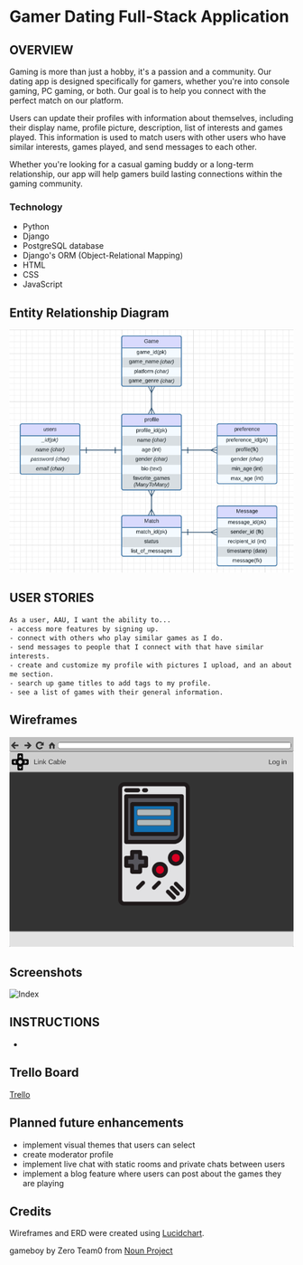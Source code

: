 # Gamer Dating Full-Stack Application


## OVERVIEW

Gaming is more than just a hobby, it's a passion and a community.  Our dating app is designed specifically for gamers, whether you're into console gaming, PC gaming, or both. Our goal is to help you connect with the perfect match on our platform.

Users can update their profiles with information about themselves, including their display name, profile picture, description, list of interests and games played. This information is used to match users with other users who have similar interests, games played, and send messages to each other.

Whether you're looking for a casual gaming buddy or a long-term relationship, our app will help gamers build lasting connections within the gaming community.


### Technology

- Python
- Django
- PostgreSQL database
- Django's ORM (Object-Relational Mapping)
- HTML
- CSS
- JavaScript


## Entity Relationship Diagram

![ERD](./main_app/static/images/ERD.png)


## USER STORIES

```
As a user, AAU, I want the ability to...
- access more features by signing up.
- connect with others who play similar games as I do.
- send messages to people that I connect with that have similar interests.
- create and customize my profile with pictures I upload, and an about me section.
- search up game titles to add tags to my profile.
- see a list of games with their general information.
```


## Wireframes

![Login/Signup](main_app/static/images/login.png)


## Screenshots

![Index](URL)



## INSTRUCTIONS

- 


## Trello Board

[Trello](https://trello.com/b/b7HdhKMr/datinggamers)


## Planned future enhancements
- implement visual themes that users can select
- create moderator profile
- implement live chat with static rooms and private chats between users
- implement a blog feature where users can post about the games they are playing 


## Credits

Wireframes and ERD were created using [Lucidchart](https://www.lucidchart.com/).

gameboy by Zero Team0 from <a href="https://thenounproject.com/browse/icons/term/gameboy/" target="_blank" title="gameboy Icons">Noun Project</a>
